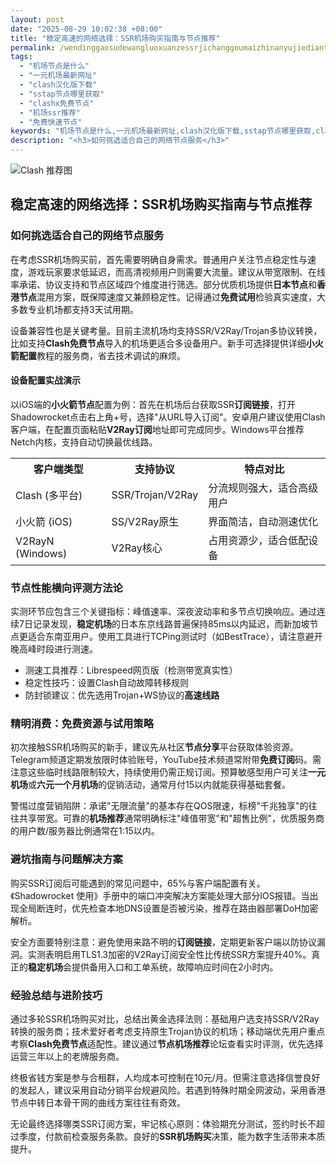 ```yaml
---
layout: post
date: "2025-08-29 10:02:38 +08:00"
title: "稳定高速的网络选择：SSR机场购买指南与节点推荐"
permalink: /wendinggaosudewangluoxuanzessrjichanggoumaizhinanyujiediantuijian/
tags:
  - "机场节点是什么"
  - "一元机场最新网址"
  - "clash汉化版下载"
  - "sstap节点哪里获取"
  - "clashx免费节点"
  - "机场ssr推荐"
  - "免费快速节点"
keywords: "机场节点是什么,一元机场最新网址,clash汉化版下载,sstap节点哪里获取,clashx免费节点,机场ssr推荐,免费快速节点"
description: "<h3>如何挑选适合自己的网络节点服务</h3>"
---
```


![Clash 推荐图](https://clashjd.github.io/assets/img/免费节点订阅.png)

## 稳定高速的网络选择：SSR机场购买指南与节点推荐

<h3>如何挑选适合自己的网络节点服务</h3>
<p>在考虑SSR机场购买前，首先需要明确自身需求。普通用户关注节点稳定性与速度，游戏玩家要求低延迟，而高清视频用户则需要大流量。建议从带宽限制、在线率承诺、协议支持和节点区域四个维度进行筛选。部分优质机场提供<b>日本节点</b>和<b>香港节点</b>混用方案，既保障速度又兼顾稳定性。记得通过<b>免费试用</b>检验真实速度，大多数专业机场都支持3天试用期。</p>
<p>设备兼容性也是关键考量。目前主流机场均支持SSR/V2Ray/Trojan多协议转换，比如支持<b>Clash免费节点</b>导入的机场更适合多设备用户。新手可选择提供详细<b>小火箭配置</b>教程的服务商，省去技术调试的麻烦。</p>
<h4>设备配置实战演示</h4>
<p>以iOS端的<b>小火箭节点</b>配置为例：首先在机场后台获取SSR<b>订阅链接</b>，打开Shadowrocket点击右上角+号，选择"从URL导入订阅"。安卓用户建议使用Clash客户端，在配置页面粘贴<b>V2Ray订阅</b>地址即可完成同步。Windows平台推荐Netch内核，支持自动切换最优线路。</p>
<table>
<tr>
<th>客户端类型</th>
<th>支持协议</th>
<th>特点对比</th>
</tr>
<tr>
<td>Clash (多平台)</td>
<td>SSR/Trojan/V2Ray</td>
<td>分流规则强大，适合高级用户</td>
</tr>
<tr>
<td>小火箭 (iOS)</td>
<td>SS/V2Ray原生</td>
<td>界面简洁，自动测速优化</td>
</tr>
<tr>
<td>V2RayN (Windows)</td>
<td>V2Ray核心</td>
<td>占用资源少，适合低配设备</td>
</tr>
</table>
<h3>节点性能横向评测方法论</h3>
<p>实测环节应包含三个关键指标：峰值速率、深夜波动率和多节点切换响应。通过连续7日记录发现，<b>稳定机场</b>的日本东京线路普遍保持85ms以内延迟，而新加坡节点更适合东南亚用户。使用工具进行TCPing测试时（如BestTrace），请注意避开晚高峰时段进行测速。</p>
<ul>
<li>测速工具推荐：Librespeed网页版（检测带宽真实性）</li>
<li>稳定性技巧：设置Clash自动故障转移规则</li>
<li>防封锁建议：优先选用Trojan+WS协议的<b>高速线路</b></li>
</ul>
<h3>精明消费：免费资源与试用策略</h3>
<p>初次接触SSR机场购买的新手，建议先从社区<b>节点分享</b>平台获取体验资源。Telegram频道定期发放限时体验账号，YouTube技术频道常附带<b>免费订阅</b>码。需注意这些临时线路限制较大，持续使用仍需正规订阅。预算敏感型用户可关注<b>一元机场</b>或<b>六元一个月机场</b>的促销活动，通常月付15以内就能获得基础套餐。</p>
<p>警惕过度营销陷阱：承诺"无限流量"的基本存在QOS限速，标榜"千兆独享"的往往共享带宽。可靠的<b>机场推荐</b>通常明确标注"峰值带宽"和"超售比例"，优质服务商的用户数/服务器比例通常在1:15以内。</p>
<h3>避坑指南与问题解决方案</h3>
<p>购买SSR订阅后可能遇到的常见问题中，65%与客户端配置有关。《Shadowrocket 使用》手册中的端口冲突解决方案能处理大部分IOS报错。当出现全局断连时，优先检查本地DNS设置是否被污染，推荐在路由器部署DoH加密解析。</p>
<p>安全方面要特别注意：避免使用来路不明的<b>订阅链接</b>，定期更新客户端以防协议漏洞。实测表明启用TLS1.3加密的V2Ray订阅安全性比传统SSR方案提升40%。真正的<b>稳定机场</b>会提供备用入口和工单系统，故障响应时间在2小时内。</p>
<h3>经验总结与进阶技巧</h3>
<p>通过多轮SSR机场购买对比，总结出黄金选择法则：基础用户选支持SSR/V2Ray转换的服务商；技术爱好者考虑支持原生Trojan协议的机场；移动端优先用户重点考察<b>Clash免费节点</b>适配性。建议通过<b>节点机场推荐</b>论坛查看实时评测，优先选择运营三年以上的老牌服务商。</p>
<p>终极省钱方案是参与合租群，人均成本可控制在10元/月。但需注意选择信誉良好的发起人，建议采用自动分销平台规避风险。若遇到特殊时期全网波动，采用香港节点中转日本骨干网的曲线方案往往有奇效。</p>
<p>无论最终选择哪类SSR订阅方案，牢记核心原则：体验期充分测试，签约时长不超过季度，付款前检查服务条款。良好的<b>SSR机场购买</b>决策，能为数字生活带来本质提升。</p>